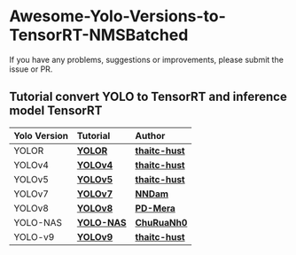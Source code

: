 # Awesome-Yolo-Versions-to-TensorRT-NMSBatched

If you have any problems, suggestions or improvements, please submit the issue or PR.

## Tutorial convert YOLO to TensorRT and inference model TensorRT

| Yolo Version | Tutorial | Author |
| :---- | :---- | :---- |
| YOLOR | [**YOLOR**](https://github.com/thaitc-hust/Awesome-Yolo-Versions-to-Tensorrt-NMSBatched/tree/main/YOLOR) | [**thaitc-hust**](https://github.com/thaitc-hust) |
| YOLOv4 | [**YOLOv4**](https://github.com/thaitc-hust/Awesome-Yolo-Versions-to-Tensorrt-NMSBatched/tree/main/YOLOv4) | [**thaitc-hust**](https://github.com/thaitc-hust) |
| YOLOv5 | [**YOLOv5**](https://github.com/thaitc-hust/Awesome-Yolo-Versions-to-Tensorrt-NMSBatched/tree/main/YOLOv5) | [**thaitc-hust**](https://github.com/thaitc-hust) |
| YOLOv7 | [**YOLOv7**](https://github.com/NNDam/TensorRT-CPP/tree/main/YOLOv7) | [**NNDam**](https://github.com/NNDam) |
| YOLOv8 | [**YOLOv8**](https://github.com/PD-Mera/Awesome-Yolo-Versions-to-Tensorrt-NMSBatched/tree/main/YOLOv8) | [**PD-Mera**](https://github.com/PD-Mera)
| YOLO-NAS | [**YOLO-NAS**](https://github.com/ChuRuaNh0/Yolonas_TensorRT) | [**ChuRuaNh0**](https://github.com/ChuRuaNh0) |
| YOLO-v9 | [**YOLOv9**](https://github.com/thaitc-hust/yolov9-tensorrt) | [**thaitc-hust**](https://github.com/thaitc-hust) |
